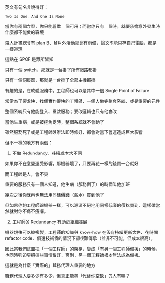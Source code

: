 英文有句名言說得好：

    Two Is One, And One Is None

當你有兩個方案，你只能當做一個可用；而當你只有一個時，就要承擔意外發生時什麼都不能做的窘境

殺人計畫總會有 plan B、辦戶外活動總會有雨備，論文不能只存自己電腦，都是一樣道理


這點在 SPOF 是眾所皆知

只有一個 switch，那就是一台掛了所有網路都掛

只有一個伺服器，那就是一台掛了全部主機都掛

有趣的是，在軟體服務中，工程師也可以是其中一個 Single Point of Failure

常常為了要求快，找個實作很快的工程師，一個人做完整套系統，或是重要的元件

整個系統只有他能登入、重啟服務；要改邏輯也只有他會改

當他生重病，或是被挖角走時，整個系統就不會動了



雖然服務死了或是工程師沒辦法即時修好，都會對當下營運造成巨大影響

但不一樣的地方有兩個：

1. 不做 Redundancy，後續成本大不同

如果你不在意營運受影響，那機器壞了，只要再花一樣的錢買一台就好

而工程師是人，會不爽

重要的服務只有一個人知道，他生病（服務倒了）的時候叫他加班

幾次之後你就再也無法用同樣價錢（薪水）買到他了

但如果你的工程師跟機器一樣，可以源源不絕地用同樣低廉的價格買到，這樣做當然就對你不痛不癢囉。

2. 工程師的 Redundancy 有助於組織擴展

機器規格可以被複製，工程師的知識與 know-how 在沒有持續更新文件、花時間 refactor code、償還技術債的情況下卻很難傳承（並非不可能，但成本很高）。

因此當我們試圖把「一個工程師」的架構，變成「有另一個工程師備援」的時候，也同時強迫要把這些事情做好，否則，另一個工程師根本無法成為備援。

這就是為什麼「實際的」職務代理人重要的地方


職務代理人要多少有多少，但真正能夠「代替你空缺」的人有嗎？